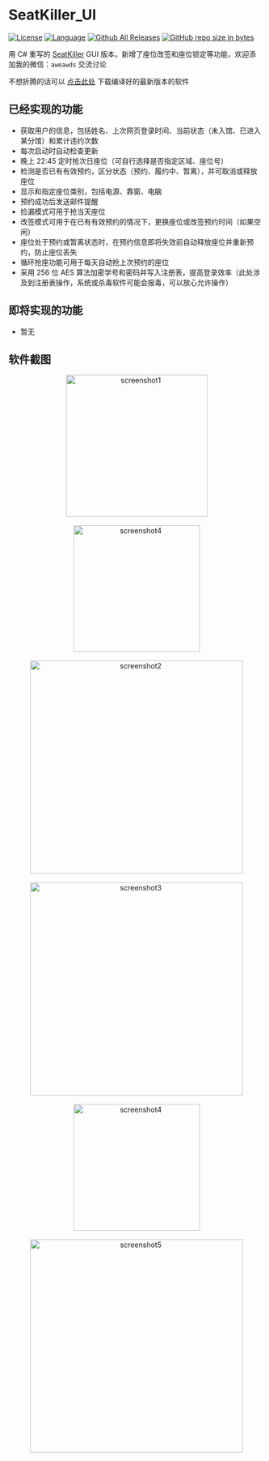 # SeatKiller_UI

[![License](https://img.shields.io/badge/license-MPL--2.0-red.svg)](LICENSE)
[![Language](https://img.shields.io/badge/language-C%23-blue.svg)](https://docs.microsoft.com/en-us/dotnet/csharp/)
[![Github All Releases](https://img.shields.io/github/downloads/goolhanrry/Seatkiller_UI/total.svg)](https://github.com/goolhanrry/SeatKiller_UI/releases)
[![GitHub repo size in bytes](https://img.shields.io/github/repo-size/goolhanrry/SeatKiller_UI.svg?colorB=ff7e00#)](https://github.com/goolhanrry/SeatKiller_UI)

用 C# 重写的 [SeatKiller](https://github.com/goolhanrry/SeatKiller) GUI 版本，新增了座位改签和座位锁定等功能，欢迎添加我的微信：`aweawds` 交流讨论

不想折腾的话可以 [点击此处](https://github.com/goolhanrry/SeatKiller_UI/releases) 下载编译好的最新版本的软件

## 已经实现的功能

* 获取用户的信息，包括姓名、上次网页登录时间、当前状态（未入馆、已进入某分馆）和累计违约次数
* 每次启动时自动检查更新
* 晚上 22:45 定时抢次日座位（可自行选择是否指定区域、座位号）
* 检测是否已有有效预约，区分状态（预约、履约中、暂离），并可取消或释放座位
* 显示和指定座位类别，包括电源、靠窗、电脑
* 预约成功后发送邮件提醒
* 捡漏模式可用于抢当天座位
* 改签模式可用于在已有有效预约的情况下，更换座位或改签预约时间（如果空闲）
* 座位处于预约或暂离状态时，在预约信息即将失效前自动释放座位并重新预约，防止座位丢失
* 循环抢座功能可用于每天自动抢上次预约的座位
* 采用 256 位 AES 算法加密学号和密码并写入注册表，提高登录效率（此处涉及到注册表操作，系统或杀毒软件可能会报毒，可以放心允许操作）

## 即将实现的功能

* 暂无

## 软件截图

<p align="center">
  <img with="340" height="280" src="https://github.com/goolhanrry/SeatKiller_UI/blob/master/Screenshots/SeatKiller_UI_Screenshot1.png" alt="screenshot1">
</p>
<p align="center">
  <img with="376" height="250" src="https://github.com/goolhanrry/SeatKiller_UI/blob/master/Screenshots/SeatKiller_UI_Screenshot2.png" alt="screenshot4">
</p>
<p align="center">
  <img with="598" height="421" src="https://github.com/goolhanrry/SeatKiller_UI/blob/master/Screenshots/SeatKiller_UI_Screenshot3.png" alt="screenshot2">
</p>
<p align="center">
  <img with="598" height="421" src="https://github.com/goolhanrry/SeatKiller_UI/blob/master/Screenshots/SeatKiller_UI_Screenshot4.png" alt="screenshot3">
</p>
<p align="center">
  <img with="376" height="250" src="https://github.com/goolhanrry/SeatKiller_UI/blob/master/Screenshots/SeatKiller_UI_Screenshot5.png" alt="screenshot4">
</p>
<p align="center">
  <img with="598" height="421" src="https://github.com/goolhanrry/SeatKiller_UI/blob/master/Screenshots/SeatKiller_UI_Screenshot6.png" alt="screenshot5">
</p>
